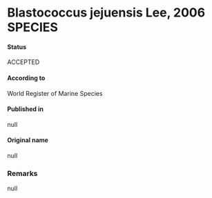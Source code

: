 # Blastococcus jejuensis Lee, 2006 SPECIES

#### Status
ACCEPTED

#### According to
World Register of Marine Species

#### Published in
null

#### Original name
null

### Remarks
null